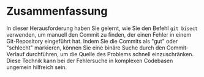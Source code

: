 # Zusammenfassung

In dieser Herausforderung haben Sie gelernt, wie Sie den Befehl `git bisect` verwenden, um manuell den Commit zu finden, der einen Fehler in einem Git-Repository eingeführt hat. Indem Sie die Commits als "gut" oder "schlecht" markieren, können Sie eine binäre Suche durch den Commit-Verlauf durchführen, um die Quelle des Problems schnell einzuschränken. Diese Technik kann bei der Fehlersuche in komplexen Codebasen ungemein hilfreich sein.
